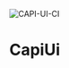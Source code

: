 ![CAPI-UI-CI](https://github.com/rodrigoserracoelho/capi-ui/workflows/CAPI-UI-CI/badge.svg)

# CapiUi

